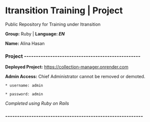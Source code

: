 # Itransition Training | Project
Public Repository for Training under Itransition 

 **Group:** Ruby | **Language: *EN***

 **Name:** Alina Hasan

### Project -------------------------------------------------

**Deployed Project:** https://collection-manager.onrender.com

**Admin Access:** Chief Administrator cannot be removed or demoted. 
    
    * username: admin

    * password: admin

*Completed using Ruby on Rails*

### ----------------------------------------------------------
